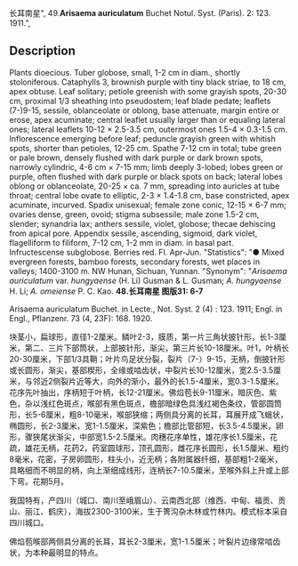 长耳南星",
49.**Arisaema auriculatum** Buchet Notul. Syst. (Paris). 2: 123. 1911.",

## Description
Plants dioecious. Tuber globose, small, 1-2 cm in diam., shortly stoloniferous. Cataphylls 3, brownish purple with tiny black striae, to 18 cm, apex obtuse. Leaf solitary; petiole greenish with some grayish spots, 20-30 cm, proximal 1/3 sheathing into pseudostem; leaf blade pedate; leaflets (7-)9-15, sessile, oblanceolate or oblong, base attenuate, margin entire or erose, apex acuminate; central leaflet usually larger than or equaling lateral ones; lateral leaflets 10-12 × 2.5-3.5 cm, outermost ones 1.5-4 × 0.3-1.5 cm. Inflorescence emerging before leaf; peduncle grayish green with whitish spots, shorter than petioles, 12-25 cm. Spathe 7-12 cm in total; tube green or pale brown, densely flushed with dark purple or dark brown spots, narrowly cylindric, 4-6 cm × 7-15 mm; limb deeply 3-lobed; lobes green or purple, often flushed with dark purple or black spots on back; lateral lobes oblong or oblanceolate, 20-25 × ca. 7 mm, spreading into auricles at tube throat; central lobe ovate to elliptic, 2-3 × 1.4-1.8 cm, base constricted, apex acuminate, incurved. Spadix unisexual; female zone conic, 12-15 × 6-7 mm; ovaries dense, green, ovoid; stigma subsessile; male zone 1.5-2 cm, slender; synandria lax; anthers sessile, violet, globose; thecae dehiscing from apical pore. Appendix sessile, ascending, sigmoid, dark violet, flagelliform to filiform, 7-12 cm, 1-2 mm in diam. in basal part. Infructescense subglobose. Berries red. Fl. Apr-Jun.
  "Statistics": "● Mixed evergreen forests, bamboo forests, secondary forests, wet places in valleys; 1400-3100 m. NW Hunan, Sichuan, Yunnan.
  "Synonym": "*Arisaema auriculatum* var. *hungyaense* (H. Li) Gusman &amp; L. Gusman; *A. hungyaense* H. Li; *A. omeiense* P. C. Kao.
**48.长耳南星 图版31: 6-7**

Arisaema auriculatum Buchet. in Lecte., Not. Syst. 2 (4) : 123. 1911; Engl. in Engl., Pflanzenr. 73 (4, 23F): 168. 1920.

块茎小，扁球形，直径1-2厘米。鳞叶2-3，膜质，第一片三角状披针形，长1-3厘米，第二、三片下部筒状，上部披针形，渐尖，第三片长10-18厘米。叶1，叶柄长20-30厘米，下部1/3具鞘；叶片鸟足状分裂，裂片（7-）9-15，无柄，倒披针形或长圆形，渐尖，基部楔形，全缘或啮齿状，中裂片长10-12厘米，宽2.5-3.5厘米，与邻近2侧裂片近等大，向外的渐小，最外的长1.5-4厘米，宽0.3-1.5厘米。花序先叶抽出，序柄短于叶柄，长12-21厘米。佛焰苞长9-11厘米，暗灰色、紫色，杂以浅红色斑点，喉部有黑色斑点，檐部暗绿色具浅红褐色条纹，管部圆筒形，长5-6厘米，粗8-10毫米，喉部狭缩；两侧具分离的长耳，耳展开成飞蛾状，椭圆形，长2-3厘米，宽1-1.5厘米，深紫色；檐部比管部短，长3.5-4.5厘米，卵形，骤狭尾状渐尖，中部宽1.5-2.5厘米。肉穗花序单性，雄花序长1.5厘米，花疏，雄花无柄，花药2，药室圆球形，顶孔圆形，雌花序长圆形，长1.5厘米、粗约8毫米，花密，子房卵圆形，柱头小，近无柄；各附属器纤细，基部粗1-2毫米，具略细而不明显的柄，向上渐细成线形，连柄长7-10.5厘米，至喉外斜上升或上部下弯。花期5月。

我国特有，产四川（城口、南川至峨眉山）、云南西北部（维西、中甸、福贡、贡山、丽江、鹤庆），海拔2300-3100米，生于箐沟杂木林或竹林内。模式标本采自四川城口。

佛焰苞喉部两侧具分离的长耳，耳长2-3厘米，宽1-1.5厘米；叶裂片边缘常啮齿状，为本种最明显的特点。
